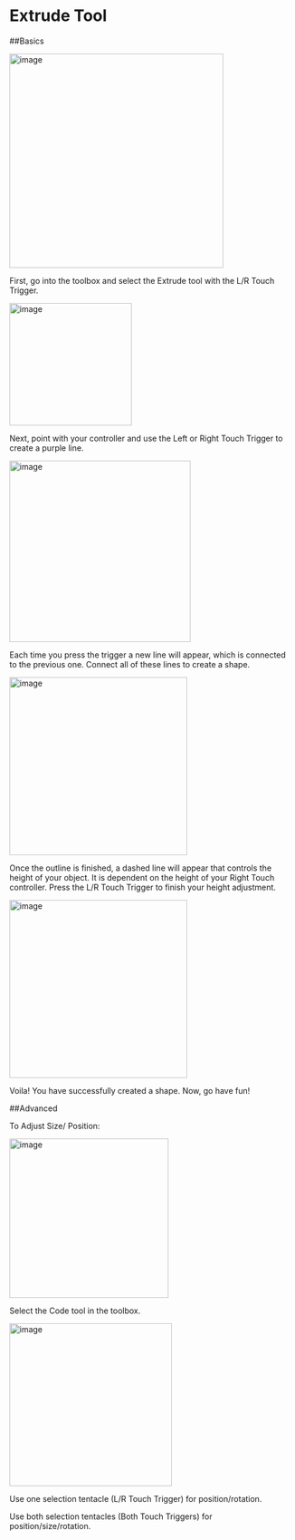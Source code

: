 # Extrude Tool

##Basics

<img width="378" alt="image" src="https://user-images.githubusercontent.com/82526625/201165844-87b018fe-5b88-4531-bb74-243f6fc87c9d.png">

First, go into the toolbox and select the Extrude tool with the L/R Touch Trigger.

<img width="216" alt="image" src="https://user-images.githubusercontent.com/82526625/201166895-4d214239-8b13-4efb-ae5a-43526be2ffca.png">

Next, point with your controller and use the Left or Right Touch Trigger to create a purple line.


<img width="320" alt="image" src="https://user-images.githubusercontent.com/82526625/201167027-aff1e48e-4771-483a-b222-527bf317fbb8.png">
 
Each time you press the trigger a new line will appear, which is connected to the previous one. Connect all of these lines to create a shape.

<img width="314" alt="image" src="https://user-images.githubusercontent.com/82526625/201167557-38263335-0ea5-4ad8-8b4b-fd68e46cb409.png">

Once the outline is finished, a dashed line will appear that controls the height of your object. It is dependent on the height of your Right Touch controller. Press the L/R Touch Trigger to finish your height adjustment. 

<img width="314" alt="image" src="https://user-images.githubusercontent.com/82526625/201167657-acbef51c-2504-4603-ab0a-5fcd0336e80f.png">
 
Voila! You have successfully created a shape. Now, go have fun! 


##Advanced

To Adjust Size/ Position:
  
<img width="281" alt="image" src="https://user-images.githubusercontent.com/82526625/201168076-2a473cac-e30c-49c8-b82b-62d52473fb12.png">

Select the Code tool in the toolbox.

<img width="287" alt="image" src="https://user-images.githubusercontent.com/82526625/201168131-3c23710c-5f08-411b-9924-013bdc00b3a6.png">

Use one selection tentacle (L/R Touch Trigger) for position/rotation.

Use both selection tentacles (Both Touch Triggers) for position/size/rotation.


